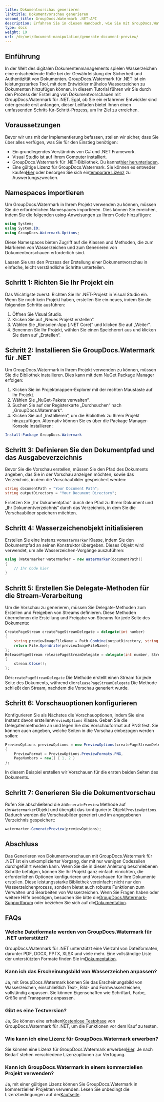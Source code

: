 ```yaml
---
title: Dokumentvorschau generieren
linktitle: Dokumentvorschau generieren
second_title: GroupDocs.Watermark .NET-API
description: Erfahren Sie in diesem Handbuch, wie Sie mit GroupDocs.Watermark für .NET Dokumentvorschauen erstellen. Verbessern Sie mühelos die Sicherheit und Verwaltung Ihrer Dokumente.
type: docs
weight: 10
url: /de/net/document-manipulation/generate-document-preview/
---
```

## Einführung
In der Welt des digitalen Dokumentenmanagements spielen Wasserzeichen eine entscheidende Rolle bei der Gewährleistung der Sicherheit und Authentizität von Dokumenten. GroupDocs.Watermark für .NET ist ein leistungsstarkes Tool, mit dem Entwickler mühelos Wasserzeichen zu Dokumenten hinzufügen können. In diesem Tutorial führen wir Sie durch den Prozess der Erstellung von Dokumentvorschauen mit GroupDocs.Watermark für .NET. Egal, ob Sie ein erfahrener Entwickler sind oder gerade erst anfangen, dieser Leitfaden bietet Ihnen einen umfassenden Schritt-für-Schritt-Prozess, um Ihr Ziel zu erreichen.
## Voraussetzungen
Bevor wir uns mit der Implementierung befassen, stellen wir sicher, dass Sie über alles verfügen, was Sie für den Einstieg benötigen:
- Ein grundlegendes Verständnis von C# und .NET Framework.
- Visual Studio ist auf Ihrem Computer installiert.
- GroupDocs.Watermark für .NET-Bibliothek. Du kannst[hier herunterladen](https://releases.groupdocs.com/Watermark/net/).
-  Eine gültige Lizenz für GroupDocs.Watermark. Sie können es entweder kaufen[Hier](https://purchase.groupdocs.com/buy) oder besorgen Sie sich ein[temporäre Lizenz](https://purchase.groupdocs.com/temporary-license/) zu Auswertungszwecken.
## Namespaces importieren
Um GroupDocs.Watermark in Ihrem Projekt verwenden zu können, müssen Sie die erforderlichen Namespaces importieren. Dies können Sie erreichen, indem Sie die folgenden using-Anweisungen zu Ihrem Code hinzufügen:
```csharp
using System;
using System.IO;
using GroupDocs.Watermark.Options;
```
Diese Namespaces bieten Zugriff auf die Klassen und Methoden, die zum Markieren von Wasserzeichen und zum Generieren von Dokumentvorschauen erforderlich sind.

Lassen Sie uns den Prozess der Erstellung einer Dokumentvorschau in einfache, leicht verständliche Schritte unterteilen.
## Schritt 1: Richten Sie Ihr Projekt ein
Das Wichtigste zuerst: Richten Sie Ihr .NET-Projekt in Visual Studio ein. Wenn Sie noch kein Projekt haben, erstellen Sie ein neues, indem Sie die folgenden Schritte ausführen:
1. Öffnen Sie Visual Studio.
2. Klicken Sie auf „Neues Projekt erstellen“.
3. Wählen Sie „Konsolen-App (.NET Core)“ und klicken Sie auf „Weiter“.
4. Benennen Sie Ihr Projekt, wählen Sie einen Speicherort aus und klicken Sie dann auf „Erstellen“.
## Schritt 2: Installieren Sie GroupDocs.Watermark für .NET
Um GroupDocs.Watermark in Ihrem Projekt verwenden zu können, müssen Sie die Bibliothek installieren. Dies kann mit dem NuGet Package Manager erfolgen:
1. Klicken Sie im Projektmappen-Explorer mit der rechten Maustaste auf Ihr Projekt.
2. Wählen Sie „NuGet-Pakete verwalten“.
3. Suchen Sie auf der Registerkarte „Durchsuchen“ nach „GroupDocs.Watermark“.
4. Klicken Sie auf „Installieren“, um die Bibliothek zu Ihrem Projekt hinzuzufügen.
Alternativ können Sie es über die Package Manager-Konsole installieren:
```powershell
Install-Package GroupDocs.Watermark
```
## Schritt 3: Definieren Sie den Dokumentpfad und das Ausgabeverzeichnis
Bevor Sie die Vorschau erstellen, müssen Sie den Pfad des Dokuments angeben, das Sie in der Vorschau anzeigen möchten, sowie das Verzeichnis, in dem die Vorschaubilder gespeichert werden:
```csharp
string documentPath = "Your Document Path";
string outputDirectory = "Your Document Directory";
```
Ersetzen Sie „Ihr Dokumentpfad“ durch den Pfad zu Ihrem Dokument und „Ihr Dokumentverzeichnis“ durch das Verzeichnis, in dem Sie die Vorschaubilder speichern möchten.
## Schritt 4: Wasserzeichenobjekt initialisieren
Erstellen Sie eine Instanz von`Watermarker` Klasse, indem Sie den Dokumentpfad an seinen Konstruktor übergeben. Dieses Objekt wird verwendet, um alle Wasserzeichen-Vorgänge auszuführen:
```csharp
using (Watermarker watermarker = new Watermarker(documentPath))
{
    // Ihr Code hier
}
```
## Schritt 5: Erstellen Sie Delegate-Methoden für die Stream-Verarbeitung
Um die Vorschau zu generieren, müssen Sie Delegate-Methoden zum Erstellen und Freigeben von Streams definieren. Diese Methoden übernehmen die Erstellung und Freigabe von Streams für jede Seite des Dokuments:
```csharp
CreatePageStream createPageStreamDelegate = delegate(int number)
{
    string previewImageFileName = Path.Combine(outputDirectory, string.Format("page{0}.png", number));
    return File.OpenWrite(previewImageFileName);
};
ReleasePageStream releasePageStreamDelegate = delegate(int number, Stream stream)
{
    stream.Close();
};
```
 Der`createPageStreamDelegate` Die Methode erstellt einen Stream für jede Seite des Dokuments, während die`releasePageStreamDelegate` Die Methode schließt den Stream, nachdem die Vorschau generiert wurde.
## Schritt 6: Vorschauoptionen konfigurieren
 Konfigurieren Sie als Nächstes die Vorschauoptionen, indem Sie eine Instanz davon erstellen`PreviewOptions` Klasse. Geben Sie die Delegatenmethoden an und legen Sie das Vorschauformat auf PNG fest. Sie können auch angeben, welche Seiten in die Vorschau einbezogen werden sollen:
```csharp
PreviewOptions previewOptions = new PreviewOptions(createPageStreamDelegate, releasePageStreamDelegate)
{
    PreviewFormat = PreviewOptions.PreviewFormats.PNG,
    PageNumbers = new[] { 1, 2 }
};
```
In diesem Beispiel erstellen wir Vorschauen für die ersten beiden Seiten des Dokuments.
## Schritt 7: Generieren Sie die Dokumentvorschau
 Rufen Sie abschließend die an`GeneratePreview` Methode auf der`Watermarker`Objekt und übergibt das konfigurierte Objekt`PreviewOptions`. Dadurch werden die Vorschaubilder generiert und im angegebenen Verzeichnis gespeichert:
```csharp
watermarker.GeneratePreview(previewOptions);
```
## Abschluss
Das Generieren von Dokumentvorschauen mit GroupDocs.Watermark für .NET ist ein unkomplizierter Vorgang, der mit nur wenigen Codezeilen durchgeführt werden kann. Wenn Sie die in dieser Anleitung beschriebenen Schritte befolgen, können Sie Ihr Projekt ganz einfach einrichten, die erforderlichen Optionen konfigurieren und Vorschauen für Ihre Dokumente erstellen. Diese leistungsstarke Bibliothek vereinfacht nicht nur den Wasserzeichenprozess, sondern bietet auch robuste Funktionen zum Verwalten und Bearbeiten von Wasserzeichen.
 Wenn Sie Fragen haben oder weitere Hilfe benötigen, besuchen Sie bitte die[GroupDocs.Watermark-Supportforum](https://forum.groupdocs.com/c/watermark/19) oder beziehen Sie sich auf die[Dokumentation](https://reference.groupdocs.com/Watermark/net/).
## FAQs
### Welche Dateiformate werden von GroupDocs.Watermark für .NET unterstützt?
 GroupDocs.Watermark für .NET unterstützt eine Vielzahl von Dateiformaten, darunter PDF, DOCX, PPTX, XLSX und viele mehr. Eine vollständige Liste der unterstützten Formate finden Sie im[Dokumentation](https://reference.groupdocs.com/Watermark/net/).
### Kann ich das Erscheinungsbild von Wasserzeichen anpassen?
Ja, mit GroupDocs.Watermark können Sie das Erscheinungsbild von Wasserzeichen, einschließlich Text-, Bild- und Formwasserzeichen, vollständig anpassen. Sie können Eigenschaften wie Schriftart, Farbe, Größe und Transparenz anpassen.
### Gibt es eine Testversion?
 Ja, Sie können eine erhalten[Kostenlose Testphase](https://releases.groupdocs.com/) von GroupDocs.Watermark für .NET, um die Funktionen vor dem Kauf zu testen.
### Wie kann ich eine Lizenz für GroupDocs.Watermark erwerben?
 Sie können eine Lizenz für GroupDocs.Watermark erwerben[Hier](https://purchase.groupdocs.com/buy). Je nach Bedarf stehen verschiedene Lizenzoptionen zur Verfügung.
### Kann ich GroupDocs.Watermark in einem kommerziellen Projekt verwenden?
 Ja, mit einer gültigen Lizenz können Sie GroupDocs.Watermark in kommerziellen Projekten verwenden. Lesen Sie unbedingt die Lizenzbedingungen auf der[Kaufseite](https://purchase.groupdocs.com/buy).